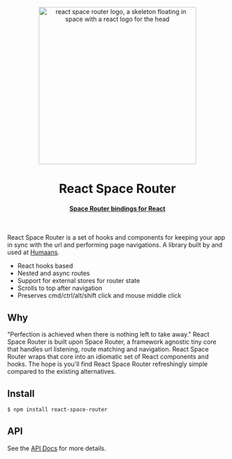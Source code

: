 <p align="center">
  <img width="360" src="https://user-images.githubusercontent.com/324440/140424786-813d7ace-6ec6-45ad-af6e-9318180786c5.png" alt="react space router logo, a skeleton floating in space with a react logo for the head" title="react-space-router">
</p>

<h1 align="center">React Space Router</h1>
<h4 align="center"><a href="https://github.com/KidkArolis/space-router">Space Router bindings for React</a></h4>
<br />

React Space Router is a set of hooks and components for keeping your app in sync with the url and performing page navigations. A library built by and used at [Humaans](https://humaans.io/).

- React hooks based
- Nested and async routes
- Support for external stores for router state
- Scrolls to top after navigation
- Preserves cmd/ctrl/alt/shift click and mouse middle click

## Why

"Perfection is achieved when there is nothing left to take away." React Space Router is built upon Space Router, a framework agnostic tiny core that handles url listening, route matching and navigation. React Space Router wraps that core into an idiomatic set of React components and hooks. The hope is you'll find React Space Router refreshingly simple compared to the existing alternatives.

## Install

```sh
$ npm install react-space-router
```

## API

See the [API Docs](https://humaans.github.io/react-space-router/) for more details.

